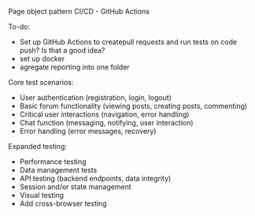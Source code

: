 Page object pattern
CI/CD - GitHub Actions

To-do:
- Set up GitHub Actions to createpull requests and run tests on code push? Is that a good idea?
- set up docker
- agregate reporting into one folder

Core test scenarios:
- User authentication (registration, login, logout)
- Basic forum functionality (viewing posts, creating posts, commenting)
- Critical user interactions (navigation, error handling)
- Chat function (messaging, notifying, user interaction)
- Error handling (error messages, recovery)

Expanded testing:
- Performance testing
- Data management tests
- API testing (backend endpoints, data integrity)
- Session and/or state management
- Visual testing
- Add cross-browser testing



